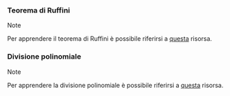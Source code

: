 ### Teorema di Ruffini
>[!note]
>Per apprendere il teorema di Ruffini è possibile riferirsi a [questa](https://www.youmath.it/lezioni/algebra-elementare/polinomi/272-la-regola-di-ruffini.html) risorsa.

### Divisione polinomiale
>[!note]
>Per apprendere la divisione polinomiale è possibile riferirsi a [questa](https://www.youmath.it/lezioni/algebra-elementare/polinomi/535-come-fare-la-divisione-tra-polinomi.html) risorsa.
